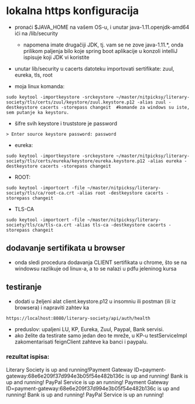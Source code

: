 # lokalna https konfiguracija

* pronaći $JAVA_HOME na vašem OS-u, i unutar java-1.11.openjdk-amd64 ići na /lib/security 
	* napomena imate drugačiji JDK, tj. vam se ne zove java-1.11.*, onda prilikom paljenja bilo koje spring boot aplikacije u konzoli intelliJ ispisuje koji JDK vi koristite 
* unutar lib/security u cacerts datoteku importovati sertifikate: zuul, eureka, tls, root 

* moja linux komanda: 
``` 
sudo keytool -importkeystore -srckeystore ~/master/nitpicksy/literary-society/tls/certs/zuul/keystore/zuul.keystore.p12 -alias zuul -destkeystore cacerts -storepass changeit  #komande za windows su iste, sem putanje ka keystoru.
```

* šifre svih keystore i truststore je password
```
> Enter source keystore password: password
```
* eureka: 
```
sudo keytool -importkeystore -srckeystore ~/master/nitpicksy/literary-society/tls/certs/eureka/keystore/eureka.keystore.p12 -alias eureka -destkeystore cacerts -storepass changeit
```

* ROOT:
```
sudo keytool -importcert -file ~/master/nitpicksy/literary-society/tls/ca/root-ca.crt -alias root -destkeystore cacerts -storepass changeit
```

* TLS-CA 
```
sudo keytool -importcert -file ~/master/nitpicksy/literary-society/tls/ca/tls-ca.crt -alias tls-ca -destkeystore cacerts -storepass changeit
```

## dodavanje sertifikata u browser

* onda sledi procedura dodavanja CLIENT sertifikata u chrome, što se na windowsu razlikuje od linux-a, a to se nalazi u pdfu jeleninog kursa

## testiranje
* dodati u željeni alat client.keystore.p12 u insomniu ili postman (ili iz browsera) i napraviti zahtev ka 

```
https://localhost:8080/literary-society/api/auth/health
```
* preduslov: upaljeni LU, KP, Eureka, Zuul, Paypal, Bank servisi.
* ako želite da testirate samo jedan deo te mreže, u KP-u testServiceImpl zakomentarisati feignClient zahteve ka banci i paypalu.

### rezultat ispisa: 

Literary Society is up and running!Payment Gateway ID=payment-gateway:68e6e209f37d994e3b05f54e482b136c is up and running!
Bank is up and running!
PayPal Service is up an running!
Payment Gateway ID=payment-gateway:68e6e209f37d994e3b05f54e482b136c is up and running!
Bank is up and running!
PayPal Service is up an running!


